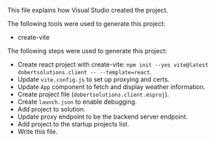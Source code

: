 This file explains how Visual Studio created the project.

The following tools were used to generate this project:
- create-vite

The following steps were used to generate this project:
- Create react project with create-vite: `npm init --yes vite@latest dobertsolutions.client -- --template=react`.
- Update `vite.config.js` to set up proxying and certs.
- Update `App` component to fetch and display weather information.
- Create project file (`dobertsolutions.client.esproj`).
- Create `launch.json` to enable debugging.
- Add project to solution.
- Update proxy endpoint to be the backend server endpoint.
- Add project to the startup projects list.
- Write this file.
